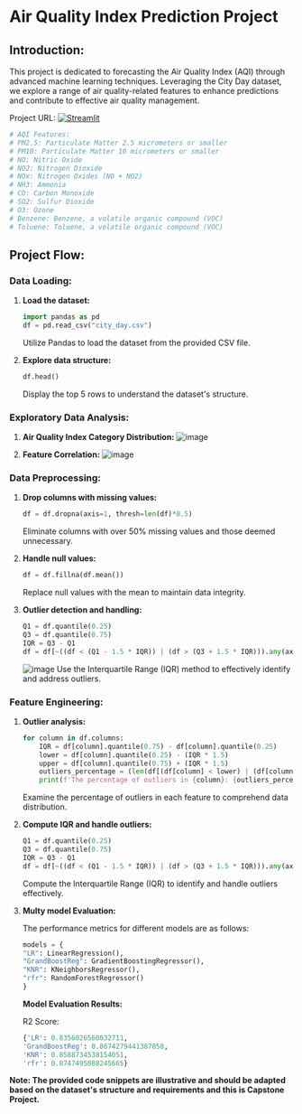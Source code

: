 # Air Quality Index Prediction Project

## Introduction:
This project is dedicated to forecasting the Air Quality Index (AQI) through advanced machine learning techniques. Leveraging the City Day dataset, we explore a range of air quality-related features to enhance predictions and contribute to effective air quality management.

Project URL:  [![Streamlit](https://img.shields.io/badge/Streamlit-%230077B5.svg?logo=streamlit&logoColor=white)](https://aqi-predict-app.onrender.com/)

```python
# AQI Features: 
# PM2.5: Particulate Matter 2.5 micrometers or smaller
# PM10: Particulate Matter 10 micrometers or smaller
# NO: Nitric Oxide
# NO2: Nitrogen Dioxide
# NOx: Nitrogen Oxides (NO + NO2)
# NH3: Ammonia
# CO: Carbon Monoxide
# SO2: Sulfur Dioxide
# O3: Ozone
# Benzene: Benzene, a volatile organic compound (VOC)
# Toluene: Toluene, a volatile organic compound (VOC)
```

## Project Flow:

### Data Loading:
1. **Load the dataset:**
   ```python
   import pandas as pd
   df = pd.read_csv("city_day.csv")
   ```
   Utilize Pandas to load the dataset from the provided CSV file.

2. **Explore data structure:**
   ```python
   df.head()
   ```
   Display the top 5 rows to understand the dataset's structure.

### Exploratory Data Analysis: 
1. **Air Quality Index Category Distribution:**
![image](https://github.com/Surendraprajapat18/Air-Quality-Index-Prediction-/assets/97840357/63ad1e9f-0d43-4791-bbd5-b2c5dba45d23)

2. **Feature Correlation:**
   ![image](https://github.com/Surendraprajapat18/Air-Quality-Index-Prediction-/assets/97840357/f6ea7524-aa6e-4f9f-bc40-af8a00855846)


### Data Preprocessing:
1. **Drop columns with missing values:**
   ```python
   df = df.dropna(axis=1, thresh=len(df)*0.5)
   ```
   Eliminate columns with over 50% missing values and those deemed unnecessary.

2. **Handle null values:**
   ```python
   df = df.fillna(df.mean())
   ```
   Replace null values with the mean to maintain data integrity.

3. **Outlier detection and handling:**
   ```python
   Q1 = df.quantile(0.25)
   Q3 = df.quantile(0.75)
   IQR = Q3 - Q1
   df = df[~((df < (Q1 - 1.5 * IQR)) | (df > (Q3 + 1.5 * IQR))).any(axis=1)]

   ```
   ![image](https://github.com/Surendraprajapat18/Air-Quality-Index-Prediction-/assets/97840357/c2d9442b-90fd-4d18-8d22-19904e4a25c6)
   Use the Interquartile Range (IQR) method to effectively identify and address outliers.

### Feature Engineering:
1. **Outlier analysis:**
   ```python
   for column in df.columns:
       IQR = df[column].quantile(0.75) - df[column].quantile(0.25)
       lower = df[column].quantile(0.25) - (IQR * 1.5)
       upper = df[column].quantile(0.75) + (IQR * 1.5)
       outliers_percentage = (len(df[(df[column] < lower) | (df[column] > upper)]) / len(df)) * 100
       print(f'The percentage of outliers in {column}: {outliers_percentage}%')
   ```
   Examine the percentage of outliers in each feature to comprehend data distribution.

2. **Compute IQR and handle outliers:**
   ```python
   Q1 = df.quantile(0.25)
   Q3 = df.quantile(0.75)
   IQR = Q3 - Q1
   df = df[~((df < (Q1 - 1.5 * IQR)) | (df > (Q3 + 1.5 * IQR))).any(axis=1)]
   ```
   Compute the Interquartile Range (IQR) to identify and handle outliers effectively.

3. **Multy model Evaluation:**

   The performance metrics for different models are as follows:
     ```python
   models = {
    "LR": LinearRegression(),
    "GrandBoostReg": GradientBoostingRegressor(),
    "KNR": KNeighborsRegressor(),
    "rfr": RandomForestRegressor()
    }
   ```

   **Model Evaluation Results:**

    R2 Score:
      ```python
    {'LR': 0.8356026560032711,
   'GrandBoostReg': 0.8674279441387858,
   'KNR': 0.8588734538154051,
   'rfr': 0.8747495088245665}
    ```

**Note: The provided code snippets are illustrative and should be adapted based on the dataset's structure and requirements and this is Capstone Project.**
